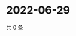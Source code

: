 # 2022-06-29

共 0 条

<!-- BEGIN WEIBO -->
<!-- 最后更新时间 Wed Jun 29 2022 04:17:16 GMT+0800 (China Standard Time) -->

<!-- END WEIBO -->
